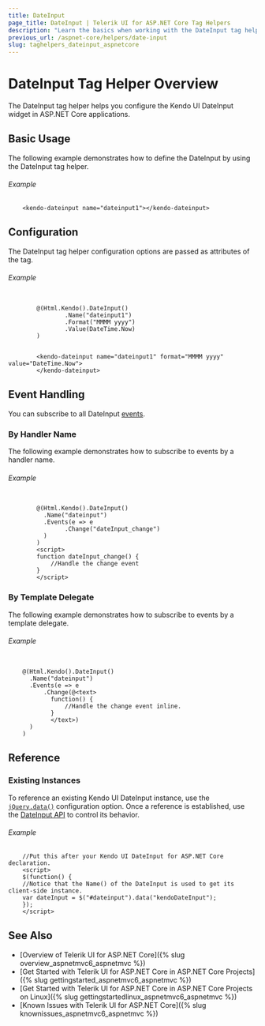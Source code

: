 ```yaml
---
title: DateInput
page_title: DateInput | Telerik UI for ASP.NET Core Tag Helpers
description: "Learn the basics when working with the DateInput tag helper for ASP.NET Core (MVC 6 or ASP.NET Core MVC)."
previous_url: /aspnet-core/helpers/date-input
slug: taghelpers_dateinput_aspnetcore
---
```


# DateInput Tag Helper Overview

The DateInput tag helper helps you configure the Kendo UI DateInput widget in ASP.NET Core applications.

## Basic Usage

The following example demonstrates how to define the DateInput by using the DateInput tag helper.

###### Example

        <kendo-dateinput name="dateinput1"></kendo-dateinput>

## Configuration

The DateInput tag helper configuration options are passed as attributes of the tag.

###### Example

```tab-cshtml

        @(Html.Kendo().DateInput()
                .Name("dateinput1")
                .Format("MMMM yyyy")
                .Value(DateTime.Now)
        )
```
```tab-tagHelper

        <kendo-dateinput name="dateinput1" format="MMMM yyyy" value="DateTime.Now">
        </kendo-dateinput>
```

## Event Handling

You can subscribe to all DateInput [events](http://docs.telerik.com/kendo-ui/api/javascript/ui/dateinput#events).

### By Handler Name

The following example demonstrates how to subscribe to events by a handler name.

###### Example

```tab-Razor

        @(Html.Kendo().DateInput()
          .Name("dateinput")
          .Events(e => e
                .Change("dateInput_change")
          )
        )
        <script>
        function dateInput_change() {
            //Handle the change event
        }
        </script>
```

### By Template Delegate

The following example demonstrates how to subscribe to events by a template delegate.

###### Example

```tab-Razor

    @(Html.Kendo().DateInput()
      .Name("dateinput")
      .Events(e => e
          .Change(@<text>
            function() {
                //Handle the change event inline.
            }
            </text>)
      )
    )
```

## Reference

### Existing Instances

To reference an existing Kendo UI DateInput instance, use the [`jQuery.data()`](http://api.jquery.com/jQuery.data/) configuration option. Once a reference is established, use the [DateInput API](http://docs.telerik.com/kendo-ui/api/javascript/ui/dateinput#methods) to control its behavior.

###### Example

        //Put this after your Kendo UI DateInput for ASP.NET Core declaration.
        <script>
        $(function() {
        //Notice that the Name() of the DateInput is used to get its client-side instance.
        var dateInput = $("#dateinput").data("kendoDateInput");
        });
        </script>


## See Also

* [Overview of Telerik UI for ASP.NET Core]({% slug overview_aspnetmvc6_aspnetmvc %})
* [Get Started with Telerik UI for ASP.NET Core in ASP.NET Core Projects]({% slug gettingstarted_aspnetmvc6_aspnetmvc %})
* [Get Started with Telerik UI for ASP.NET Core in ASP.NET Core Projects on Linux]({% slug gettingstartedlinux_aspnetmvc6_aspnetmvc %})
* [Known Issues with Telerik UI for ASP.NET Core]({% slug knownissues_aspnetmvc6_aspnetmvc %})
